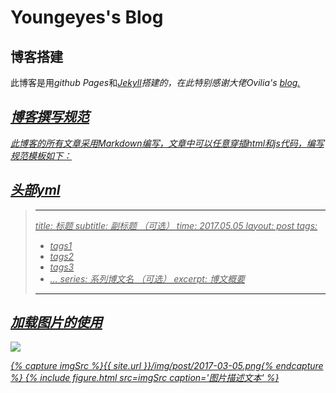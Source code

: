 # Youngeyes's Blog

## 博客搭建
此博客是用<em>github Pages</em>和<em><a href="http://jekyll.com.cn/">Jekyll</a><em>搭建的，在此特别感谢大佬<em>Ovilia's</em> <a href="https://github.com/Ovilia/blog">blog.

## 博客撰写规范
此博客的所有文章采用Markdown编写，文章中可以任意穿插html和js代码，编写规范模板如下：
## 头部yml
> ---
> title: 标题
> subtitle: 副标题	（可选）
> time: 2017.05.05
> layout: post
> tags:
> - tags1
> - tags2
> - tags3
> - ...
> series: 系列博文名	（可选）
> excerpt: 博文概要
> ---
## 加载图片的使用
<img class="single-img" src="{{ site.loadingImg }}" data-src="{{ site.url }}/img/post/2017-05-05.jpg">

{% capture imgSrc %}{{ site.url }}/img/post/2017-03-05.png{% endcapture %}
{% include figure.html src=imgSrc caption='图片描述文本' %}
